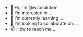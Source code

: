 - 👋 Hi, I’m @wilosolution
- 👀 I’m interested in ...
- 🌱 I’m currently learning ...
- 💞️ I’m looking to collaborate on ...
- 📫 How to reach me ...

<!---
wilosolution/wilosolution is a ✨ special ✨ repository because its `README.md` (this file) appears on your GitHub profile.
You can click the Preview link to take a look at your changes.
--->
